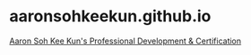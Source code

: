 # aaronsohkeekun.github.io

[Aaron Soh Kee Kun's Professional Development & Certification](https://aaronsohkeekun.github.io/)
